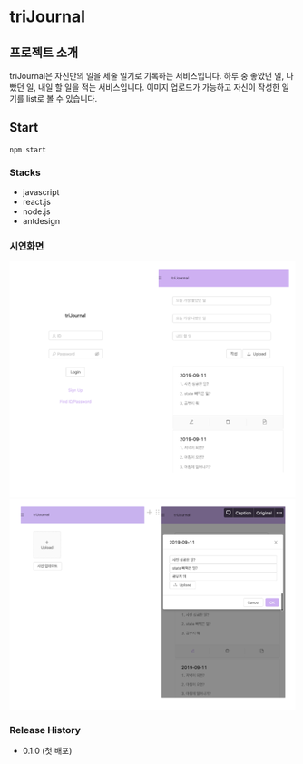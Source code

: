# triJournal

## 프로젝트 소개

triJournal은 자신만의 일을 세줄 일기로 기록하는 서비스입니다. 하루 중 좋았던 일, 나빴던 일, 내일 할 일을 적는 서비스입니다.
이미지 업로드가 가능하고 자신이 작성한 일기를 list로 볼 수 있습니다.

## Start

```
npm start
```

### Stacks

- javascript
- react.js
- node.js
- antdesign

### 시연화면

![main](./image/main_img.png)
![main](./image/inimg.png)

### Release History

- 0.1.0 (첫 배포)
